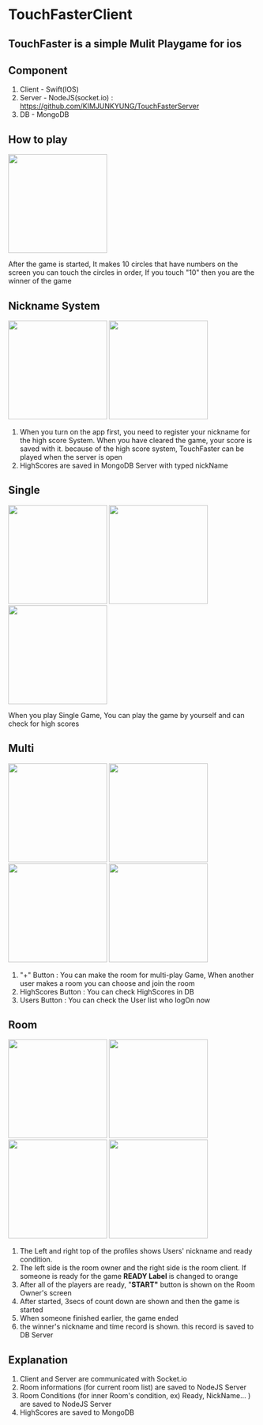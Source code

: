 # TouchFasterClient

<h2> TouchFaster is a simple Mulit Playgame for ios</h2>

<h2>Component</h2>

1. Client - Swift(IOS)
2. Server - NodeJS(socket.io) : https://github.com/KIMJUNKYUNG/TouchFasterServer
3. DB - MongoDB

<h2> How to play </h2>
<img src="https://user-images.githubusercontent.com/52786004/194686146-2fd1a0ff-91dd-4fbe-a97a-254e1fe649a0.png" width="200" />

After the game is started, It makes 10 circles that have numbers on the screen you can touch the circles in order, If you touch "10" then you are the winner of the game

<h2> Nickname System </h2>

<p>
  <img src="https://user-images.githubusercontent.com/52786004/194689266-c8cb35e2-1df7-4e9e-9229-40a95858acf5.png" width="200" />
  <img src="https://user-images.githubusercontent.com/52786004/194689278-d1bcc6c3-2d2a-4a29-8b02-94793c068c82.png" width="200" />
</p>

1. When you turn on the app first, you need to register your nickname for the high score System. When you have cleared the game, your score is saved with it. because of the high score system, TouchFaster can be played when the server is open
2. HighScores are saved in MongoDB Server with typed nickName

<h2> Single </h2>
<p float="left">
  <img src="https://user-images.githubusercontent.com/52786004/194689337-4be0a6f6-0908-43b8-a02f-bae5239a8b06.png" width="200" /> 
  <img src="https://user-images.githubusercontent.com/52786004/194689347-f4081787-e4b9-4b00-93f8-539ee59ed1d5.png" width="200" />
  <img src="https://user-images.githubusercontent.com/52786004/194686146-2fd1a0ff-91dd-4fbe-a97a-254e1fe649a0.png" width="200" />
</p>

When you play Single Game, You can play the game by yourself and can check for high scores

<h2> Multi </h2>
<p>
  <img src="https://user-images.githubusercontent.com/52786004/194689362-1a99ffa6-1dc6-44c7-9497-96fe7a57f43e.png" width="200" />
  <img src="https://user-images.githubusercontent.com/52786004/194689392-ee0c0146-7f88-40ec-81ef-e2e672134ef8.png" width="200" />
  <img src="https://user-images.githubusercontent.com/52786004/194689403-7fc6134e-48a6-4f54-af44-60ced6fe61b9.png" width="200" />
  <img src="https://user-images.githubusercontent.com/52786004/194689497-5c9f31f1-dae3-4025-9619-564e6435f00f.png" width="200" />
</p>

1. "+" Button : You can make the room for multi-play Game, When another user makes a room you can choose and join the room
2. HighScores Button : You can check HighScores in DB
3. Users Button : You can check the User list who logOn now

<h2> Room </h2>
<p>
  <img src="https://user-images.githubusercontent.com/52786004/194689447-cd83e53c-eac5-40a5-bfd4-96abd79a5457.png" width="200" />
  <img src="https://user-images.githubusercontent.com/52786004/194689459-225223bc-c2ad-48f0-9ce5-6078f7ae7e3a.png" width="200" />
  <img src="https://user-images.githubusercontent.com/52786004/194689930-0d4967d7-64ad-4054-af6a-c6b5c521b973.png" width="200" />
  <img src="https://user-images.githubusercontent.com/52786004/194689488-28eb3e6e-7cb9-47a8-9f37-d5fac9160fb2.png" width="200" />
</p>
 
1. The Left and right top of the profiles shows Users' nickname and ready condition. 
2. The left side is the room owner and the right side is the room client. If someone is ready for the game **READY Label** is changed to orange
3. After all of the players are ready, "**START"** button is shown on the Room Owner's screen
4. After started, 3secs of count down are shown and then the game is started
5. When someone finished earlier, the game ended
6. the winner's nickname and time record is shown. this record is saved to DB Server

<h2>Explanation</h2>

1. Client and Server are communicated with Socket.io
2. Room informations (for current room list) are saved to NodeJS Server
3. Room Conditions (for inner Room's condition, ex) Ready, NickName... ) are saved to NodeJS Server
4. HighScores are saved to MongoDB


